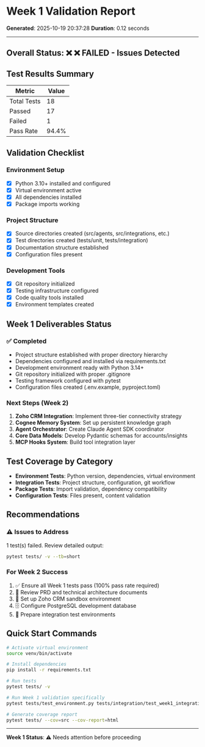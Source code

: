 # Week 1 Validation Report

**Generated**: 2025-10-19 20:37:28
**Duration**: 0.12 seconds

---

## Overall Status: ❌ ❌ FAILED - Issues Detected

## Test Results Summary

| Metric | Value |
|--------|-------|
| Total Tests | 18 |
| Passed | 17 |
| Failed | 1 |
| Pass Rate | 94.4% |

## Validation Checklist

### Environment Setup
- [x] Python 3.10+ installed and configured
- [x] Virtual environment active
- [x] All dependencies installed
- [x] Package imports working

### Project Structure
- [x] Source directories created (src/agents, src/integrations, etc.)
- [x] Test directories created (tests/unit, tests/integration)
- [x] Documentation structure established
- [x] Configuration files present

### Development Tools
- [x] Git repository initialized
- [x] Testing infrastructure configured
- [x] Code quality tools installed
- [x] Environment templates created

## Week 1 Deliverables Status

### ✅ Completed
- Project structure established with proper directory hierarchy
- Dependencies configured and installed via requirements.txt
- Development environment ready with Python 3.14+
- Git repository initialized with proper .gitignore
- Testing framework configured with pytest
- Configuration files created (.env.example, pyproject.toml)

### Next Steps (Week 2)
1. **Zoho CRM Integration**: Implement three-tier connectivity strategy
2. **Cognee Memory System**: Set up persistent knowledge graph
3. **Agent Orchestrator**: Create Claude Agent SDK coordinator
4. **Core Data Models**: Develop Pydantic schemas for accounts/insights
5. **MCP Hooks System**: Build tool integration layer

## Test Coverage by Category

- **Environment Tests**: Python version, dependencies, virtual environment
- **Integration Tests**: Project structure, configuration, git workflow
- **Package Tests**: Import validation, dependency compatibility
- **Configuration Tests**: Files present, content validation

## Recommendations

### ⚠️ Issues to Address

1 test(s) failed. Review detailed output:
```bash
pytest tests/ -v --tb=short
```


### For Week 2 Success
1. ✅ Ensure all Week 1 tests pass (100% pass rate required)
2. 📖 Review PRD and technical architecture documents
3. 🔧 Set up Zoho CRM sandbox environment
4. 🗄️ Configure PostgreSQL development database
5. 🧪 Prepare integration test environments

## Quick Start Commands

```bash
# Activate virtual environment
source venv/bin/activate

# Install dependencies
pip install -r requirements.txt

# Run tests
pytest tests/ -v

# Run Week 1 validation specifically
pytest tests/test_environment.py tests/integration/test_week1_integration.py -v

# Generate coverage report
pytest tests/ --cov=src --cov-report=html
```

---

**Week 1 Status**: ⚠️ Needs attention before proceeding
